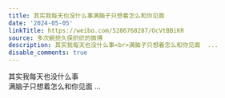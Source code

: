 ```yaml
---
title: 其实我每天也没什么事满脑子只想着怎么和你见面
date: '2024-05-05'
linkTitle: https://weibo.com/5286768287/OcVtBBiKR
source: 多次婉拒久保织织的微博
description: 其实我每天也没什么事<br>满脑子只想着怎么和你见面  ...
disable_comments: true
---
```

其实我每天也没什么事<br>满脑子只想着怎么和你见面  ...